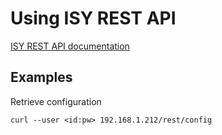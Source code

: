 # Using ISY REST API

[ISY REST API documentation][isy-rest-api-docs]

## Examples

Retrieve configuration

```
curl --user <id:pw> 192.168.1.212/rest/config
```



[isy-rest-api-docs]: http://wiki.universal-devices.com/index.php?title=ISY_Developers:API:REST_Interface

